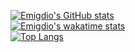[![Emigdio's GitHub stats](https://github-readme-stats.vercel.app/api?username=emigdio821&count_private=true&show_icons=true&theme=radical)](https://github.com/anuraghazra/github-readme-stats) <br>
[![Emigdio's wakatime stats](https://github-readme-stats.vercel.app/api/wakatime?username=emigdio821&theme=radical&layout=compact&v=2)](https://github.com/anuraghazra/github-readme-stats) <br>
[![Top Langs](https://github-readme-stats.vercel.app/api/top-langs/?username=emigdio821&layout=compact&theme=radical&langs_count=10)](https://github.com/anuraghazra/github-readme-stats)
